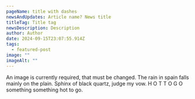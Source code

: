 ```yaml
---
pageName: title with dashes
newsAndUpdates: Article name? News title
titleTag: Title tag
newsDescription: Description
author: Author
date: 2024-09-15T23:07:55.914Z
tags:
  - featured-post
image: ""
imageAlt: ""
---
```

An  image is currently required, that must be changed. T﻿he rain in spain falls mainly on the plain. Sphinx of black quartz, judge my vow. H O T T O G O something something hot to go.